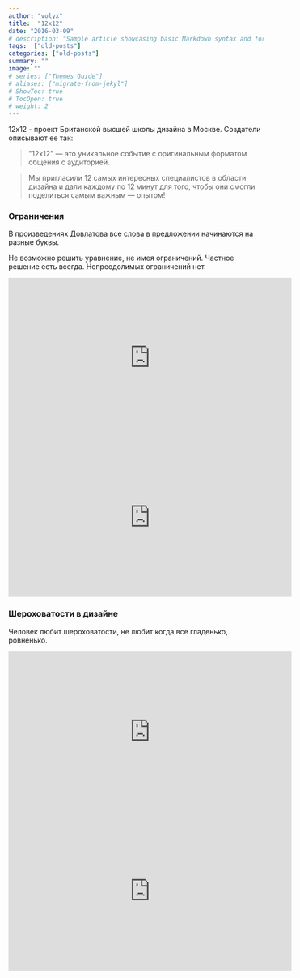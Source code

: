 ```yaml
---
author: "volyx"
title:  "12x12"
date: "2016-03-09"
# description: "Sample article showcasing basic Markdown syntax and formatting for HTML elements."
tags:  ["old-posts"]
categories: ["old-posts"]
summary: ""
image: ""
# series: ["Themes Guide"]
# aliases: ["migrate-from-jekyl"]
# ShowToc: true
# TocOpen: true
# weight: 2
---
```


12x12 - проект Британской высшей школы дизайна в Москве. Создатели описывают ее так:

> "12x12" — это уникальное событие с оригинальным форматом общения с аудиторией.

> Мы пригласили 12 самых интересных специалистов в области дизайна и дали каждому по 12 минут для того, чтобы они смогли поделиться самым важным — опытом!

### Ограничения

В произведениях Довлатова все слова в предложении начинаются на разные буквы.

Не возможно решить уравнение, не имея ограничений. Частное решение есть всегда. Непреодолимых ограничений нет.

<iframe width="560" height="315" src="https://www.youtube.com/embed/M_ir8hgBSOc?rel=0" frameborder="0" allowfullscreen></iframe>

<iframe width="560" height="315" src="https://www.youtube.com/embed/pQZAIrWuHHM?rel=0" frameborder="0" allowfullscreen></iframe>


### Шероховатости в дизайне

Человек любит шероховатости, не любит когда все гладенько, ровненько.

<iframe width="560" height="315" src="https://www.youtube.com/embed/otf7bGP5ShM?rel=0" frameborder="0" allowfullscreen></iframe>


<iframe width="560" height="315" src="https://www.youtube.com/embed/M_7JjYL-55Q?rel=0" frameborder="0" allowfullscreen></iframe>